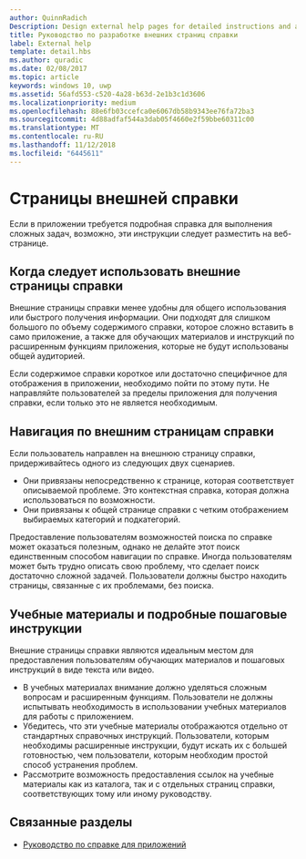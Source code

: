 ```yaml
---
author: QuinnRadich
Description: Design external help pages for detailed instructions and advice about your app.
title: Руководство по разработке внешних страниц справки
label: External help
template: detail.hbs
ms.author: quradic
ms.date: 02/08/2017
ms.topic: article
keywords: windows 10, uwp
ms.assetid: 56afd553-c520-4a28-b63d-2e1b3c1d3606
ms.localizationpriority: medium
ms.openlocfilehash: 88e6fb03ccefca0e6067db58b9343ee76fa72ba3
ms.sourcegitcommit: 4d88adfaf544a3dab05f4660e2f59bbe60311c00
ms.translationtype: MT
ms.contentlocale: ru-RU
ms.lasthandoff: 11/12/2018
ms.locfileid: "6445611"
---
```

# <a name="external-help-pages"></a>Страницы внешней справки



Если в приложении требуется подробная справка для выполнения сложных задач, возможно, эти инструкции следует разместить на веб-странице.

## <a name="when-to-use-external-help-pages"></a>Когда следует использовать внешние страницы справки

Внешние страницы справки менее удобны для общего использования или быстрого получения информации. Они подходят для слишком большого по объему содержимого справки, которое сложно вставить в само приложение, а также для обучающих материалов и инструкций по расширенным функциям приложения, которые не будут использованы общей аудиторией.

Если содержимое справки короткое или достаточно специфичное для отображения в приложении, необходимо пойти по этому пути. Не направляйте пользователей за пределы приложения для получения справки, если только это не является необходимым.

## <a name="navigating-external-help-pages"></a>Навигация по внешним страницам справки

Если пользователь направлен на внешнюю страницу справки, придерживайтесь одного из следующих двух сценариев.
-   Они привязаны непосредственно к странице, которая соответствует описываемой проблеме. Это контекстная справка, которая должна использоваться по возможности.
-   Они привязаны к общей странице справки с четким отображением выбираемых категорий и подкатегорий.

Предоставление пользователям возможностей поиска по справке может оказаться полезным, однако не делайте этот поиск единственным способом навигации по справке. Иногда пользователям может быть трудно описать свою проблему, что сделает поиск достаточно сложной задачей. Пользователи должны быстро находить страницы, связанные с их проблемами, без поиска.

## <a name="tutorials-and-detailed-walkthroughs"></a>Учебные материалы и подробные пошаговые инструкции

Внешние страницы справки являются идеальным местом для предоставления пользователям обучающих материалов и пошаговых инструкций в виде текста или видео.
-   В учебных материалах внимание должно уделяться сложным вопросам и расширенным функциям. Пользователи не должны испытывать необходимость в использовании учебных материалов для работы с приложением.
-   Убедитесь, что эти учебные материалы отображаются отдельно от стандартных справочных инструкций. Пользователи, которым необходимы расширенные инструкции, будут искать их с большей готовностью, чем пользователи, которым необходим простой способ устранения проблем.
-   Рассмотрите возможность предоставления ссылок на учебные материалы как из каталога, так и с отдельных страниц справки, соответствующих тому или иному руководству.

## <a name="related-articles"></a>Связанные разделы

* [Руководство по справке для приложений](guidelines-for-app-help.md)
